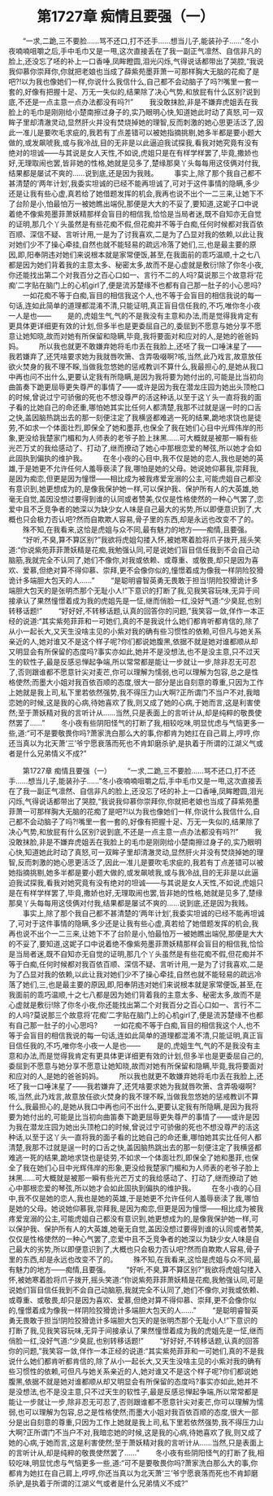 # 　　第1727章 痴情且要强（一）
　　“一求,二跪,三不要脸……骂不还口,打不还手……想当儿子,能装孙子……”冬小夜喃喃咀嚼之后,手中毛巾又是一甩,这次直接丢在了我一副正气凛然、自信非凡的脸上,还没忘了呸的补上一口香唾,凤眸瞪圆,泪光闪烁,气得说话都带出了哭腔,“我说我仰慕你崇拜你,你就把老娘也当成了薛紫苑墨菲萧一可那样胸大无脑的花痴了是吧?!以为我也像她们一样,你说什么我信什么,自己都不会动脑子了吗?!嘴里一套一套的,好像有把握十足、万无一失似的,结果除了决心气势,和放屁有什么区别?说到底,不还是一点主意一点办法都没有吗?!”
　　我没敢抹脸,非是不嫌弃虎姐丢在我脸上的毛巾是刚刚给小楚南擦过身子的,实乃眼明心快,知道她此时动了真怒,可一双眸子里却清澈灵动,显然肝火并没有焚烧掉她的理智,反而刺激的她心思更活泛了,因此一准儿是要吹毛求疵的,我若有丁点差错可以被她指摘挑剔,她多半都是要小题大做的,或发飙唬我,或与我冷战,目的无非是以此逼迫我试探我,看我对她究竟有没有绝对的坦诚——与其说是女人天性,不如说,虎姐只是在有样学样罢了,毕竟,撒娇也好,无理取闹也罢,皆非她的性格,她就是见多了,楚缘那臭丫头每每用这伎俩对付我,结果都是屡试不爽的……说到底,还是因为我贱。
　　事实上,除了那个我自己都不甚清楚的‘两年计划’,我委实坦诚的已经不能再坦诚了,可对于这件事情的隐瞒,多少还是让我有些心虚,真若给了她借题发挥的机会,我再也说不出个一二三来,让她下不了台阶是小,怕最怕万一被她瞧出端倪,那便是大大的不妥了,要知道,这妮子口中说着绝不像紫苑墨菲萧妖精那样会盲目的相信我,恰恰是当局者迷,既不自知亦无自觉的证明,那几个丫头虽然是有些花痴不假,但花痴并不等于白痴,任何时候都对我百依百顺、深信不疑、言听计用,一是为了讨我喜欢,二是为了凸显对我的依赖,以此让我对她们少不了操心牵挂,自然也就不能轻易的疏远冷落了她们,三,也是最主要的原因,即,阳奉阴违对她们来说根本就是家常便饭,甚至,在我面前的乖巧温顺,十之七八都是因为她们背着我的主意太多、秘密太多,故而不是心虚就是敷衍!除了你冬小夜,你还能找出第二个对我百分之百心口如一、言行不二的人吗?莫说那三个故意将‘花痴’二字贴在脑门上的心机girl了,便是流苏楚缘不也都有自己那一肚子的小心思吗?
　　一如花痴不等于白痴,盲目的相信我这个人,也不等于会盲目的相信我说的每一句话,连如此简单的道理都混淆不清,只能证明,真正盲目信任我的,不巧,唯你冬小夜一人是也——
　　是的,虎姐生气,气的不是我没有主意和办法,而是觉得我肯定有更具体更详细更有效的计划,但多半也是更委屈自己的,委屈到不愿意与她分享不愿意让她知晓,故而对她有所保留和隐瞒,毕竟,我将要面对和应对的人,是她的爸爸妈妈。
　　所以我也就更不敢嫌弃她将毛巾丢在我脸上,还呸了我一口唾沫星了——我若嫌弃了,还凭啥要求她为我就唇吹箫、含弄吸啜啊?咳,当然,此乃戏言,故意放任欲火焚身的我不理不睬,当做我忽悠她的惩戒教训不算什么,我最担心的,是她从我口中再也问不出什么,更要认定我有所隐瞒,是因为我将要为她付出的,可能是比当初向曲笛奏下跪更屈辱更失尊严的事情了——或许是因为我在潜龙庄园为她出头顶枪口的时候,曾说过宁可骄傲的死也不想没尊严的活这种话,以至于这丫头一直将我的面子看的比她自己的命还重,哪怕她其实比任何人都清楚,我那不过就是逞一时的口舌之快,盖因脑热跳出去的那一刻便注定了我横竖都难逃一死的结果,跪地求饶也是徒劳,不如求一个体面壮烈,即保全了她和墨菲,也保全了我在她们心目中光辉伟岸的形象,更没给我楚家门楣和为人师表的老爷子脸上抹黑……可大概就是被那一瞬有些光芒万丈的我给感动了、打动了,继而撩动了她心中那根恋爱的琴弦,所以她才会如此固执到偏执的维护我。
　　在冬小夜的心目中,我不仅是她的恋人,我也是她的英雄,于是她更不允许任何人羞辱亵渎了我,哪怕是她的父母。她说她仰慕我,崇拜我,是因为痴恋,但更是因为憧憬——相比成为被我疼爱宠溺的公主,可能虎姐自己都没有意识到,她更想成为的,是像我保护她一样,可以保护我、保护所有人的大英雄,她毫无自觉,盖因没想过要得到谁的认同或者赞美,仅仅是性格使然的一种心气罢了,恋爱中且不乏竞争者的她深以为缺少女人味是自己最大的劣势,所以即便意识到了,大概也只会极力否认吧?然而自欺欺人容易,骨子里的东西,却是永远也改变不了的。
　　殊不知,在我看来,这恰是虎姐与众不同,最有魅力的地方——痴情,且要强。
　　“好听,不臭,算不算区别?”我欲将虎姐勾搂入怀,被她寒着脸将爪子拨开,摇头笑道:“你说紫苑菲菲萧妖精是花痴,我勉强认同,可是说她们盲目信任我到不会自己动脑筋,我就完全不认同了,她们不像你,对我或依赖、或尊重、或敬畏,却只是因为喜欢、爱慕,但绝对算不得仰慕、崇拜,更不会像你似的,憧憬着成为像我一样阴险狡猾诡计多端胆大包天的人……”
　　“是聪明睿智英勇无畏敢于担当!阴险狡猾诡计多端胆大包天的是张明杰那个无耻小人!”下意识的打断了我,见我笑容玩味,无异于间接承认了果然憧憬着成为我的虎姐先是一怔,继而俏脸一红,没好气道:“少臭屁,也别转移话题!”
　　“好好好,不转移话题,认真的回答你的问题,”我笑容一敛,佯作一本正经的说道:“其实紫苑菲菲和一可她们,真的不是我说什么她们都肯听都肯信的,除了从小一起长大,又天生没啥主见的小紫对我的确有些习惯性的依赖,可但凡与她关系亲近的人,她对谁又不是这个样子呢?你们都说她腹黑,依据不就是她对谁都顺从却又明显会有所保留的态度吗?事实亦如此,她并不是没想法,也不是没主意,只不过天生的软性子,最是反感忌惮起争端,所以常常都是能让一步就让一步,除非忍无可忍了,否则跟谁都不愿意针尖对麦芒,你可以理解为懦弱,也可以理解为包容,总之是性格使然;而墨大小姐对我百依百顺的态度,很大一部分是出自刻意的尊重,只因为工作上她就是我上司,私下里若依然强势,我不得压力山大啊?正所谓门不当户不对,我暗恋她的时候,这是我的心病,待她喜欢了我,则又成了她的心病,于她而言,这是利害使然;至于萧妖精对我的言听计从……当然,只是表面上的言听计从,却是纯粹的敬畏使然罢了……”
　　冬小夜有些阴阳怪气的打断了我,相较吃味,明显忧虑与气恼更多一些,道:“可不是要敬畏你吗?萧家洗白那么大的事,你都肯为她扛在自己肩上,哼哼,你还当真以为北天萧‘三’爷宁愿衰落而死也不肯卸磨杀驴,是执着于所谓的江湖义气或者是什么兄弟情义不成?”

　　第1727章 痴情且要强（一）
　　“一求,二跪,三不要脸……骂不还口,打不还手……想当儿子,能装孙子……”冬小夜喃喃咀嚼之后,手中毛巾又是一甩,这次直接丢在了我一副正气凛然、自信非凡的脸上,还没忘了呸的补上一口香唾,凤眸瞪圆,泪光闪烁,气得说话都带出了哭腔,“我说我仰慕你崇拜你,你就把老娘也当成了薛紫苑墨菲萧一可那样胸大无脑的花痴了是吧?!以为我也像她们一样,你说什么我信什么,自己都不会动脑子了吗?!嘴里一套一套的,好像有把握十足、万无一失似的,结果除了决心气势,和放屁有什么区别?说到底,不还是一点主意一点办法都没有吗?!”
　　我没敢抹脸,非是不嫌弃虎姐丢在我脸上的毛巾是刚刚给小楚南擦过身子的,实乃眼明心快,知道她此时动了真怒,可一双眸子里却清澈灵动,显然肝火并没有焚烧掉她的理智,反而刺激的她心思更活泛了,因此一准儿是要吹毛求疵的,我若有丁点差错可以被她指摘挑剔,她多半都是要小题大做的,或发飙唬我,或与我冷战,目的无非是以此逼迫我试探我,看我对她究竟有没有绝对的坦诚——与其说是女人天性,不如说,虎姐只是在有样学样罢了,毕竟,撒娇也好,无理取闹也罢,皆非她的性格,她就是见多了,楚缘那臭丫头每每用这伎俩对付我,结果都是屡试不爽的……说到底,还是因为我贱。
　　事实上,除了那个我自己都不甚清楚的‘两年计划’,我委实坦诚的已经不能再坦诚了,可对于这件事情的隐瞒,多少还是让我有些心虚,真若给了她借题发挥的机会,我再也说不出个一二三来,让她下不了台阶是小,怕最怕万一被她瞧出端倪,那便是大大的不妥了,要知道,这妮子口中说着绝不像紫苑墨菲萧妖精那样会盲目的相信我,恰恰是当局者迷,既不自知亦无自觉的证明,那几个丫头虽然是有些花痴不假,但花痴并不等于白痴,任何时候都对我百依百顺、深信不疑、言听计用,一是为了讨我喜欢,二是为了凸显对我的依赖,以此让我对她们少不了操心牵挂,自然也就不能轻易的疏远冷落了她们,三,也是最主要的原因,即,阳奉阴违对她们来说根本就是家常便饭,甚至,在我面前的乖巧温顺,十之七八都是因为她们背着我的主意太多、秘密太多,故而不是心虚就是敷衍!除了你冬小夜,你还能找出第二个对我百分之百心口如一、言行不二的人吗?莫说那三个故意将‘花痴’二字贴在脑门上的心机girl了,便是流苏楚缘不也都有自己那一肚子的小心思吗?
　　一如花痴不等于白痴,盲目的相信我这个人,也不等于会盲目的相信我说的每一句话,连如此简单的道理都混淆不清,只能证明,真正盲目信任我的,不巧,唯你冬小夜一人是也——
　　是的,虎姐生气,气的不是我没有主意和办法,而是觉得我肯定有更具体更详细更有效的计划,但多半也是更委屈自己的,委屈到不愿意与她分享不愿意让她知晓,故而对她有所保留和隐瞒,毕竟,我将要面对和应对的人,是她的爸爸妈妈。
　　所以我也就更不敢嫌弃她将毛巾丢在我脸上,还呸了我一口唾沫星了——我若嫌弃了,还凭啥要求她为我就唇吹箫、含弄吸啜啊?咳,当然,此乃戏言,故意放任欲火焚身的我不理不睬,当做我忽悠她的惩戒教训不算什么,我最担心的,是她从我口中再也问不出什么,更要认定我有所隐瞒,是因为我将要为她付出的,可能是比当初向曲笛奏下跪更屈辱更失尊严的事情了——或许是因为我在潜龙庄园为她出头顶枪口的时候,曾说过宁可骄傲的死也不想没尊严的活这种话,以至于这丫头一直将我的面子看的比她自己的命还重,哪怕她其实比任何人都清楚,我那不过就是逞一时的口舌之快,盖因脑热跳出去的那一刻便注定了我横竖都难逃一死的结果,跪地求饶也是徒劳,不如求一个体面壮烈,即保全了她和墨菲,也保全了我在她们心目中光辉伟岸的形象,更没给我楚家门楣和为人师表的老爷子脸上抹黑……可大概就是被那一瞬有些光芒万丈的我给感动了、打动了,继而撩动了她心中那根恋爱的琴弦,所以她才会如此固执到偏执的维护我。
　　在冬小夜的心目中,我不仅是她的恋人,我也是她的英雄,于是她更不允许任何人羞辱亵渎了我,哪怕是她的父母。她说她仰慕我,崇拜我,是因为痴恋,但更是因为憧憬——相比成为被我疼爱宠溺的公主,可能虎姐自己都没有意识到,她更想成为的,是像我保护她一样,可以保护我、保护所有人的大英雄,她毫无自觉,盖因没想过要得到谁的认同或者赞美,仅仅是性格使然的一种心气罢了,恋爱中且不乏竞争者的她深以为缺少女人味是自己最大的劣势,所以即便意识到了,大概也只会极力否认吧?然而自欺欺人容易,骨子里的东西,却是永远也改变不了的。
　　殊不知,在我看来,这恰是虎姐与众不同,最有魅力的地方——痴情,且要强。
　　“好听,不臭,算不算区别?”我欲将虎姐勾搂入怀,被她寒着脸将爪子拨开,摇头笑道:“你说紫苑菲菲萧妖精是花痴,我勉强认同,可是说她们盲目信任我到不会自己动脑筋,我就完全不认同了,她们不像你,对我或依赖、或尊重、或敬畏,却只是因为喜欢、爱慕,但绝对算不得仰慕、崇拜,更不会像你似的,憧憬着成为像我一样阴险狡猾诡计多端胆大包天的人……”
　　“是聪明睿智英勇无畏敢于担当!阴险狡猾诡计多端胆大包天的是张明杰那个无耻小人!”下意识的打断了我,见我笑容玩味,无异于间接承认了果然憧憬着成为我的虎姐先是一怔,继而俏脸一红,没好气道:“少臭屁,也别转移话题!”
　　“好好好,不转移话题,认真的回答你的问题,”我笑容一敛,佯作一本正经的说道:“其实紫苑菲菲和一可她们,真的不是我说什么她们都肯听都肯信的,除了从小一起长大,又天生没啥主见的小紫对我的确有些习惯性的依赖,可但凡与她关系亲近的人,她对谁又不是这个样子呢?你们都说她腹黑,依据不就是她对谁都顺从却又明显会有所保留的态度吗?事实亦如此,她并不是没想法,也不是没主意,只不过天生的软性子,最是反感忌惮起争端,所以常常都是能让一步就让一步,除非忍无可忍了,否则跟谁都不愿意针尖对麦芒,你可以理解为懦弱,也可以理解为包容,总之是性格使然;而墨大小姐对我百依百顺的态度,很大一部分是出自刻意的尊重,只因为工作上她就是我上司,私下里若依然强势,我不得压力山大啊?正所谓门不当户不对,我暗恋她的时候,这是我的心病,待她喜欢了我,则又成了她的心病,于她而言,这是利害使然;至于萧妖精对我的言听计从……当然,只是表面上的言听计从,却是纯粹的敬畏使然罢了……”
　　冬小夜有些阴阳怪气的打断了我,相较吃味,明显忧虑与气恼更多一些,道:“可不是要敬畏你吗?萧家洗白那么大的事,你都肯为她扛在自己肩上,哼哼,你还当真以为北天萧‘三’爷宁愿衰落而死也不肯卸磨杀驴,是执着于所谓的江湖义气或者是什么兄弟情义不成?”
